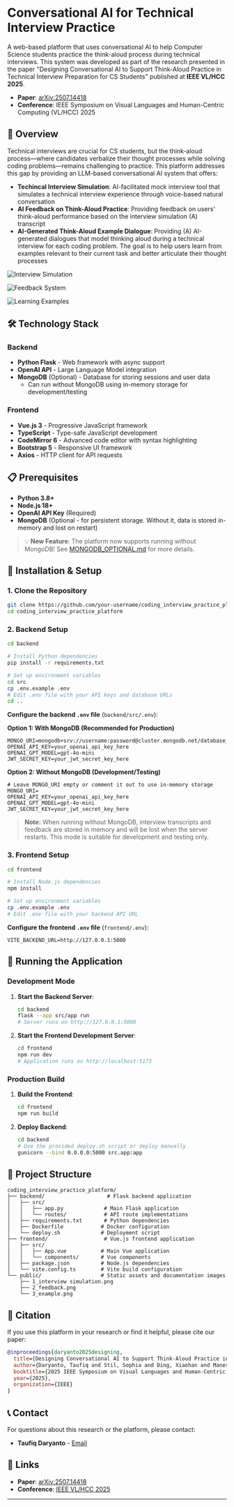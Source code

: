 # Conversational AI for Technical Interview Practice

A web-based platform that uses conversational AI to help Computer Science students practice the think-aloud process during technical interviews. This system was developed as part of the research presented in the paper "Designing Conversational AI to Support Think-Aloud Practice in Technical Interview Preparation for CS Students" published at **IEEE VL/HCC 2025**.
- **Paper**: [arXiv:2507.14418](https://arxiv.org/abs/2507.14418)
- **Conference**: IEEE Symposium on Visual Languages and Human-Centric Computing (VL/HCC) 2025

## 🎯 Overview

Technical interviews are crucial for CS students, but the think-aloud process—where candidates verbalize their thought processes while solving coding problems—remains challenging to practice. This platform addresses this gap by providing an LLM-based conversational AI system that offers:

- **Techincal Interview Simulation**: AI-facilitated mock interview tool that simulates a technical interview experience through  voice-based natural conversation
- **AI Feedback on Think-Aloud Practice**: Providing feedback on users’ think-aloud performance based on the interview simulation (A) transcript
- **AI-Generated Think-Aloud Example Dialogue**: Providing (A) AI-generated dialogues that model thinking aloud during a technical interview for each coding problem. The goal is to help users learn from examples relevant to their current task and better articulate their thought processes

![Interview Simulation](public/1_interview%20simulation.png)


![Feedback System](public/2_feedback.png)


![Learning Examples](public/3_example.png)




## 🛠️ Technology Stack

### Backend
- **Python Flask** - Web framework with async support
- **OpenAI API** - Large Language Model integration
- **MongoDB** (Optional) - Database for storing sessions and user data
  - Can run without MongoDB using in-memory storage for development/testing


### Frontend
- **Vue.js 3** - Progressive JavaScript framework
- **TypeScript** - Type-safe JavaScript development
- **CodeMirror 6** - Advanced code editor with syntax highlighting
- **Bootstrap 5** - Responsive UI framework
- **Axios** - HTTP client for API requests

## 📋 Prerequisites

- **Python 3.8+**
- **Node.js 18+**
- **OpenAI API Key** (Required)
- **MongoDB** (Optional - for persistent storage. Without it, data is stored in-memory and lost on restart)

> 💡 **New Feature**: The platform now supports running without MongoDB! See [MONGODB_OPTIONAL.md](MONGODB_OPTIONAL.md) for more details.


## 🔧 Installation & Setup

### 1. Clone the Repository
```bash
git clone https://github.com/your-username/coding_interview_practice_platform.git
cd coding_interview_practice_platform
```

### 2. Backend Setup
```bash
cd backend

# Install Python dependencies
pip install -r requirements.txt

# Set up environment variables
cd src
cp .env.example .env
# Edit .env file with your API keys and database URLs
cd ..
```

**Configure the backend `.env` file** (`backend/src/.env`):

**Option 1: With MongoDB (Recommended for Production)**
```env
MONGO_URI=mongodb+srv://username:password@cluster.mongodb.net/database_name
OPENAI_API_KEY=your_openai_api_key_here
OPENAI_GPT_MODEL=gpt-4o-mini
JWT_SECRET_KEY=your_jwt_secret_key_here
```

**Option 2: Without MongoDB (Development/Testing)**
```env
# Leave MONGO_URI empty or comment it out to use in-memory storage
MONGO_URI=
OPENAI_API_KEY=your_openai_api_key_here
OPENAI_GPT_MODEL=gpt-4o-mini
JWT_SECRET_KEY=your_jwt_secret_key_here
```

> **Note:** When running without MongoDB, interview transcripts and feedback are stored in memory and will be lost when the server restarts. This mode is suitable for development and testing only.

### 3. Frontend Setup
```bash
cd frontend

# Install Node.js dependencies
npm install

# Set up environment variables
cp .env.example .env
# Edit .env file with your backend API URL
```

**Configure the frontend `.env` file** (`frontend/.env`):
```env
VITE_BACKEND_URL=http://127.0.0.1:5000
```

## 🚀 Running the Application

### Development Mode

1. **Start the Backend Server**:
   ```bash
   cd backend
   flask --app src/app run
   # Server runs on http://127.0.0.1:5000
   ```

2. **Start the Frontend Development Server**:
   ```bash
   cd frontend
   npm run dev
   # Application runs on http://localhost:5173
   ```

### Production Build

1. **Build the Frontend**:
   ```bash
   cd frontend
   npm run build
   ```

2. **Deploy Backend**:
   ```bash
   cd backend
   # Use the provided deploy.sh script or deploy manually
   gunicorn --bind 0.0.0.0:5000 src.app:app
   ```

## 📁 Project Structure

```
coding_interview_practice_platform/
├── backend/                    # Flask backend application
│   ├── src/
│   │   ├── app.py             # Main Flask application
│   │   └── routes/            # API route implementations
│   ├── requirements.txt       # Python dependencies
│   ├── Dockerfile            # Docker configuration
│   └── deploy.sh             # Deployment script
├── frontend/                  # Vue.js frontend application
│   ├── src/
│   │   ├── App.vue           # Main Vue application
│   │   └── components/       # Vue components
│   ├── package.json          # Node.js dependencies
│   └── vite.config.ts        # Vite build configuration
└── public/                   # Static assets and documentation images
    ├── 1_interview simulation.png
    ├── 2_feedback.png
    └── 3_example.png
```


## 📝 Citation

If you use this platform in your research or find it helpful, please cite our paper:

```bibtex
@inproceedings{daryanto2025designing,
  title={Designing Conversational AI to Support Think-Aloud Practice in Technical Interview Preparation for CS Students},
  author={Daryanto, Taufiq and Stil, Sophia and Ding, Xiaohan and Manesh, Daniel and Lee, Sang Won and Lee, Tim and Lunn, Stephanie and Rodriguez, Sarah and Brown, Chris and Rho, Eugenia},
  booktitle={2025 IEEE Symposium on Visual Languages and Human-Centric Computing (VL/HCC)},
  year={2025},
  organization={IEEE}
}
```


## 📞 Contact

For questions about this research or the platform, please contact:

- **Taufiq Daryanto** - [Email](mailto:taufiqhd@vt.edu)

## 🔗 Links

- **Paper**: [arXiv:2507.14418](https://arxiv.org/abs/2507.14418)
- **Conference**: [IEEE VL/HCC 2025](https://conf.researchr.org/home/vlhcc-2025)

---

